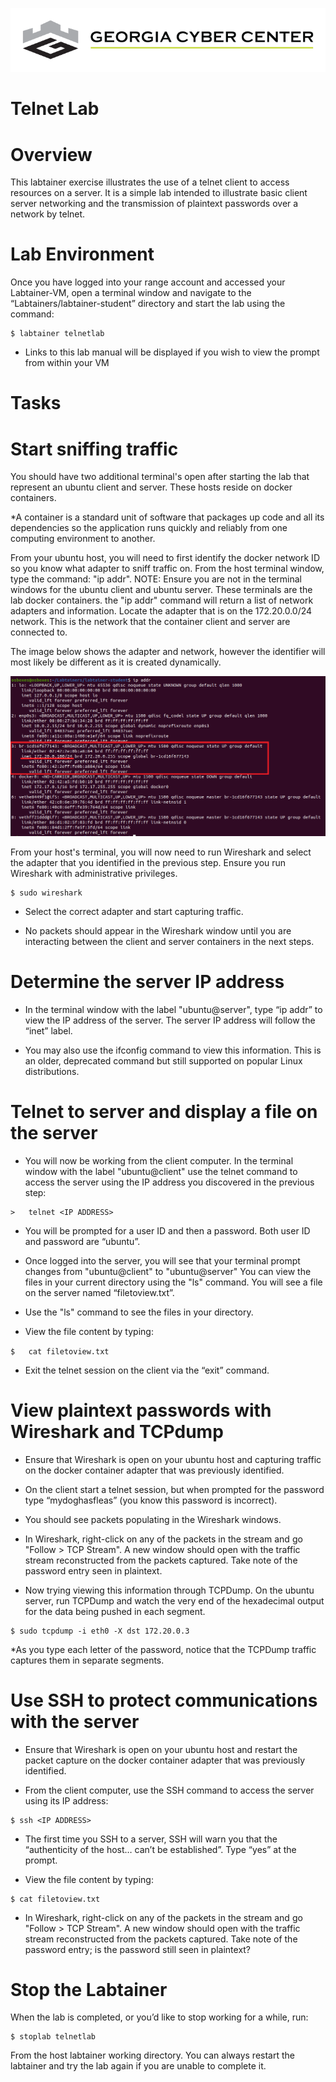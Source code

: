 ![](media/b80e0eacca6dad9d42b5dc3545946591.png)

Telnet Lab
=================================

Overview
========

This labtainer exercise illustrates the use of a telnet client to access resources on a server. It is a simple lab intended to illustrate basic client
server networking and the transmission of plaintext passwords over a network by telnet.

Lab Environment
===============

Once you have logged into your range account and accessed your Labtainer-VM, open a terminal window and navigate to the “Labtainers/labtainer-student” directory and start the lab using the
command:

~~~~~~~~~~~~~~~~~~~~~~~~~~~~~~~~~~~~~~~~~~~~~~~~~~~~~~~~~~~~~~~~~~~~~~~~~~~~~~~~
$ labtainer telnetlab
~~~~~~~~~~~~~~~~~~~~~~~~~~~~~~~~~~~~~~~~~~~~~~~~~~~~~~~~~~~~~~~~~~~~~~~~~~~~~~~~

-   Links to this lab manual will be displayed if you wish to view the prompt from within your VM

Tasks
=====

Start sniffing traffic
=====

You should have two additional terminal's open after starting the lab that represent an ubuntu client and server. These hosts reside on docker containers.

*A container is a standard unit of software that packages up code and all its dependencies so the application runs quickly and reliably from one computing environment to another.

From your ubuntu host, you will need to first identify the docker network ID so you know what adapter to sniff traffic on. From the host terminal window, type the command: "ip addr". NOTE: Ensure you are not in the terminal windows for the ubuntu client and ubuntu server. These terminals are the lab docker containers.  the "ip addr" command will return a list of network adapters and information.  Locate the adapter that is on the 172.20.0.0/24 network.  This is the network that the container client and server are connected to. 

The image below shows the adapter and network, however the identifier will most likely be different as it is created dynamically.

![](media/adapter.PNG)

From your host's terminal, you will now need to run Wireshark and select the adapter that you identified in the previous step.  Ensure you run Wireshark with administrative privileges. 

```
$ sudo wireshark

```

- Select the correct adapter and start capturing traffic.

- No packets should appear in the Wireshark window until you are interacting between the client and server containers in the next steps.


Determine the server IP address
=====

- In the terminal window with the label "ubuntu@server", type “ip addr” to view the IP address of the server. The server IP address will follow the “inet” label.

- You may also use the ifconfig command to view this information. This is an older, deprecated command but still supported on popular Linux distributions.

Telnet to server and display a file on the server
=====

- You will now be working from the client computer. In the terminal window with the label "ubuntu@client" use the telnet command to access the server using the IP
address you discovered in the previous step:

```
>   telnet <IP ADDRESS>
```

- You will be prompted for a user ID and then a password. Both user ID and password are “ubuntu”.

- Once logged into the server, you will see that your terminal prompt changes from "ubuntu@client" to "ubuntu@server" You can view the files in your current directory using the "ls" command. You will see a file on the server named “filetoview.txt”. 

- Use the "ls" command to see the files in your directory.

- View the file content by typing:

``
$   cat filetoview.txt
``
- Exit the telnet session on the client via the “exit” command.

View plaintext passwords with Wireshark and TCPdump
=====

- Ensure that Wireshark is open on your ubuntu host and capturing traffic on the docker container adapter that was previously identified. 

- On the client start a telnet session, but when prompted for the password type “mydoghasfleas” (you know this password is incorrect).

- You should see packets populating in the Wireshark windows. 

- In Wireshark, right-click on any of the packets in the stream and go "Follow > TCP Stream". A new window should open with the traffic stream reconstructed from the packets captured.  Take note of the password entry seen in plaintext.

- Now trying viewing this information through TCPDump.  On the ubuntu server, run TCPDump and watch the very end of the hexadecimal output for the data being pushed in each segment.

```
$ sudo tcpdump -i eth0 -X dst 172.20.0.3
```

*As you type each letter of the password, notice that the TCPDump traffic captures them in separate segments.

Use SSH to protect communications with the server
=====
- Ensure that Wireshark is open on your ubuntu host and restart the packet capture on the docker container adapter that was previously identified. 

- From the client computer, use the SSH command to access the server using its IP address:
```
$ ssh <IP ADDRESS>
```
- The first time you SSH to a server, SSH will warn you that the “authenticity of the host… can’t be established”. Type “yes” at the prompt.

- View the file content by typing:
```
$ cat filetoview.txt
```

- In Wireshark, right-click on any of the packets in the stream and go "Follow > TCP Stream". A new window should open with the traffic stream reconstructed from the packets captured.  Take note of the password entry; is the password still seen in plaintext?

Stop the Labtainer
==================

When the lab is completed, or you’d like to stop working for a while, run:
```
$ stoplab telnetlab
```
From the host labtainer working directory. You can always restart the labtainer and try the lab again if you are unable to complete it. 
